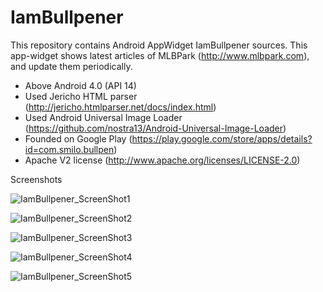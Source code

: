 IamBullpener
============
This repository contains Android AppWidget IamBullpener sources. This app-widget shows latest articles of MLBPark (http://www.mlbpark.com), and update them periodically.

- Above Android 4.0 (API 14)
- Used Jericho HTML parser (http://jericho.htmlparser.net/docs/index.html)
- Used Android Universal Image Loader (https://github.com/nostra13/Android-Universal-Image-Loader)
- Founded on Google Play (https://play.google.com/store/apps/details?id=com.smilo.bullpen)
- Apache V2 license (http://www.apache.org/licenses/LICENSE-2.0)

Screenshots

![IamBullpener_ScreenShot1](https://lh6.ggpht.com/J1vDjEs6NS6bzwKy5ePVp2X9O87hjwaEKNxkyzuUGl2lxm2PZhaWFtHAy_Gllx7BEpWe=h900-rw)

![IamBullpener_ScreenShot2](https://lh6.ggpht.com/099CCv6JtsVa08efqCQ1u2Bq1PWsrugEUSQm-BViN0yGySFpJNJTAibizkFNctre0cT5=h900-rw)

![IamBullpener_ScreenShot3](https://lh4.ggpht.com/Cskl2CUDnBXeKXIxNcad49GPN6OCII-KBaKF8uJZpTFy2d_lwdAbTq1N4ccVhrDw=h900-rw)

![IamBullpener_ScreenShot4](https://lh5.ggpht.com/ukIK8zVeGq1b7DKDbP2_wNGeQV9sbqoxt-Z3v9GqHtt6rm5lBhokrdmwy9lvNbAlcw=h900-rw)

![IamBullpener_ScreenShot5](https://lh3.ggpht.com/xz5izMk5bx8CpHXWeQc7jlEhwZ_-UDGvzSPt1xfwPvzP3TfmMsawqj2y-atI8-P7fdyd=h900-rw)
